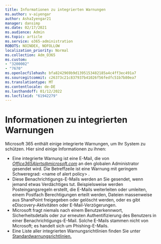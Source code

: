 ```yaml
---
title: Informationen zu integrierten Warnungen
ms.author: v-aiyengar
author: AshaIyengar21
manager: dansimp
ms.date: 02/17/2021
ms.audience: Admin
ms.topic: article
ms.service: o365-administration
ROBOTS: NOINDEX, NOFOLLOW
localization_priority: Normal
ms.collection: Adm_O365
ms.custom:
- "3200002"
- "7670"
ms.openlocfilehash: bfa8242969b9d1395153482185a4c4ff3ec491a7
ms.sourcegitcommit: c26373c21c837937b41026f56fedfc51b7b80ea7
ms.translationtype: MT
ms.contentlocale: de-DE
ms.lasthandoff: 01/12/2022
ms.locfileid: "61942279"
---
```

# <a name="about-built-in-alerts"></a>Informationen zu integrierten Warnungen

Microsoft 365 enthält einige integrierte Warnungen, um Ihr System zu schützen. Hier sind einige Informationen zu ihnen:

- Eine integrierte Warnung ist eine E-Mail, die von *Office365Alerts@microsoft.com* an den globalen Administrator gesendet wird. Die Betreffzeile ist eine Warnung mit geringem Schweregrad: \<name of alert policy\> .
- Diese Benachrichtigungs-E-Mails werden an Sie gesendet, wenn jemand etwas Verdächtiges tut. Beispielsweise werden Posteingangsregeln erstellt, die E-Mails weiterleiten oder umleiten, einem Postfach Berechtigungen erteilt werden, Dateien massenweise aus SharePoint freigegeben oder gelöscht werden, oder es gibt eDiscovery-Aktivitäten oder E-Mail-Verzögerungen.
- Microsoft fragt niemals nach einem Benutzerkennwort, Sicherheitsdetails oder zur erneuten Authentifizierung des Benutzers in einer Benachrichtigungs-E-Mail. Solche E-Mails stammen nicht von Microsoft; es handelt sich um Phishing-E-Mails.
- Eine Liste aller integrierten Warnungsrichtlinien finden Sie unter [Standardwarnungsrichtlinien.](https://go.microsoft.com/fwlink/?linkid=2103170)
